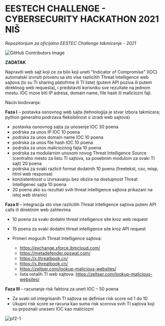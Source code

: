 # EESTECH CHALLENGE - CYBERSECURITY HACKATHON 2021 NIŠ 
_Repozitorijum za oficijalno EESTEC Challenge takmicenje - 2021_

![GitHub Contributors Image](https://contrib.rocks/image?repo=PetarRan/net-vulnerability) 


**ZADATAK**

Napraviti web sajt koji ce za bilo koji uneti &quot;Indicator of Compromise&quot; (IOC) automatski izvrsiti proveru sa sto vise razlicitih Threat Intelligence web sajtova (to su TI sharing platofrme ili TI liste) (putem API poziva ili putem direktnog web requesta), i predstaviti korisniku sve rezultate na jednom mestu. IOC mzoe biti IP adresa, domain name, file hash ili maliciozni fajl.

Nacin bodovanja:

**Faza I** – postavka osnovnog web sajta (tehnologija je stvar izbora takmicara; python generalno podrzava fleksibilnost u izradi web sajtova)

  - postavka osnovnog sajta za unosenje IOC 30 poena
  - podrska za unos IP IOC 10 poena
  - podrska za unos domain name IOC 10 poena
  - podrska za unos file hash IOC 10 poena
  - podrska za unos malicioznog fajla 10 poena
  - podrska za modularnim unosom novog Threat Intelligence Source (centralno mesto za listu TI sajtova, sa posebnim modulom za svaki TI sajt) 20 poena
  - podrska za svaki razlicit format dodatnih 10 poena (freetekst, csv, misp, html web response)
  - konzistentnost u izvrsavanju bez obzira na dostupnost Threat Intelligenec sajta 10 poena
  - 20 poena ako su rezultati svih threat intelligence sajtova prikazani na istoj web stranici

**Faza II** – integracija sto vise razlicitih Threat intelligence sajtova putem API calls ili direktnim web zahtevima

- 10 poena za svaki dodatni threat intelligence site kroz web request
- 15 poena za svaki dodatni threat intelligence site kroz API request
- Primeri mogucih Threat Intelligence sajtova:

  - https://exchange.xforce.ibmcloud.com/
  - https://metadefender.opswat.com/
  - https://x.threatbook.cn/
  - https://s.threatbook.cn/
  - https://zeltser.com/lookup-malicious-websites/
  - lista ostalih TI web sajtova: https://zeltser.com/lookup-malicious-websites/

**Faza III** – racunanje risk faktora za uneti IOC – 50 poena

- Za svaki od integrisanih TI sajtova se definise risk score od 1 do 10
- Ukupni risk score se racuna kao suma risk scorova svih TI sajtova koji su prpoznali uneseni IOC kao maliciozni


![pf2-1](https://user-images.githubusercontent.com/70757499/112632741-cfc46700-8e38-11eb-9f63-ef3d83447de5.png)

